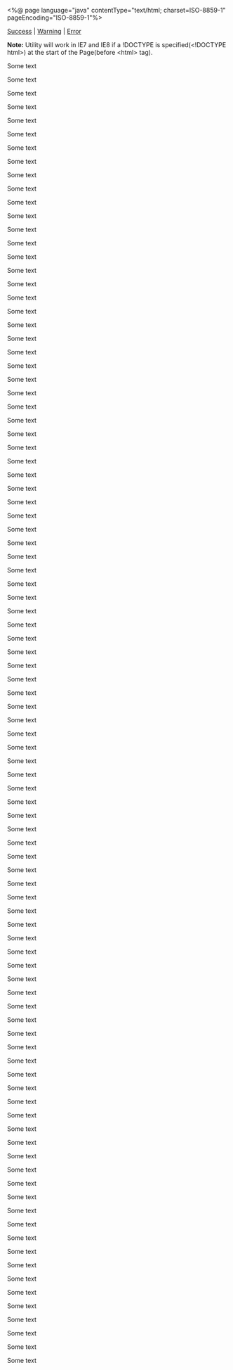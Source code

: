 <%@ page language="java" contentType="text/html; charset=ISO-8859-1"
    pageEncoding="ISO-8859-1"%>
<!DOCTYPE html PUBLIC "-//W3C//DTD HTML 4.01 Transitional//EN" "http://www.w3.org/TR/html4/loose.dtd">
<html>
<head>
<meta http-equiv="Content-Type" content="text/html; charset=ISO-8859-1">
<title>Banner Demo</title>
	<script src="lib/com/org/util/nsImport.js"></script>
</head>
<body  style="margin: 0px;" onscroll="scrollHere();">
  <nsimport file="nsBanner.js">
  <div id="divWrite">
  </div>
  <div id="content">
	  <a href="javascript:void(0)" onclick="showInfo();">Success</a> |
	  <a href="javascript:void(0)" onclick="showWarning();">Warning</a> |
	  <a href="javascript:void(0)" onclick="showError();">Error</a>
  </div>
  <script>
  	var objBanner = null;
  	function showInfo()
  	{
  		if(!objBanner)
  		{
  			objBanner = document.getElementById("temp");//document.createElement("nsbanner");
  		}
  		objBanner.showInfo("Your request has been successfully received.");
  	}
  	function showWarning()
  	{
  		if(!objBanner)
  		{
  			objBanner = document.getElementById("temp");//document.createElement("nsbanner");
  		}
  		objBanner.showWarning("You must enter all required information.");
  	}
  	function showError()
  	{
  		if(!objBanner)
  		{
  			objBanner = document.getElementById("temp");//document.createElement("nsbanner");
  		}
  		objBanner.showError("You have encountered a critical error.");
  	}
  </script>
  		<ns-banner id="temp"/>
        <p><b>Note:</b> Utility will work in IE7 and IE8 if a !DOCTYPE is specified(&lt;!DOCTYPE html&gt;) at the start of the Page(before &lt;html&gt; tag).</p>
		<p>Some text</p><p>Some text</p><p>Some text</p><p>Some text</p><p>Some text</p><p>Some text</p><p>Some text</p><p>Some text</p>
		<p>Some text</p><p>Some text</p><p>Some text</p><p>Some text</p><p>Some text</p><p>Some text</p><p>Some text</p><p>Some text</p>
		<p>Some text</p><p>Some text</p><p>Some text</p><p>Some text</p><p>Some text</p><p>Some text</p><p>Some text</p><p>Some text</p>
		<p>Some text</p><p>Some text</p><p>Some text</p><p>Some text</p><p>Some text</p><p>Some text</p><p>Some text</p><p>Some text</p>
		<p>Some text</p><p>Some text</p><p>Some text</p><p>Some text</p><p>Some text</p><p>Some text</p><p>Some text</p><p>Some text</p>
		<p>Some text</p><p>Some text</p><p>Some text</p><p>Some text</p><p>Some text</p><p>Some text</p><p>Some text</p><p>Some text</p>
		<p>Some text</p><p>Some text</p><p>Some text</p><p>Some text</p><p>Some text</p><p>Some text</p><p>Some text</p><p>Some text</p>
		<p>Some text</p><p>Some text</p><p>Some text</p><p>Some text</p><p>Some text</p><p>Some text</p><p>Some text</p><p>Some text</p>
		<p>Some text</p><p>Some text</p><p>Some text</p><p>Some text</p><p>Some text</p><p>Some text</p><p>Some text</p><p>Some text</p>
		<p>Some text</p><p>Some text</p><p>Some text</p><p>Some text</p><p>Some text</p><p>Some text</p><p>Some text</p><p>Some text</p>
		<p>Some text</p><p>Some text</p><p>Some text</p><p>Some text</p><p>Some text</p><p>Some text</p><p>Some text</p><p>Some text</p>
		<p>Some text</p><p>Some text</p><p>Some text</p><p>Some text</p><p>Some text</p><p>Some text</p><p>Some text</p><p>Some text</p>
</body>
</html>

